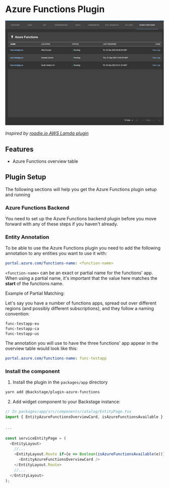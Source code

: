 # Azure Functions Plugin

![preview of Azure Functions table](docs/functions-table.png)

_Inspired by [roadie.io AWS Lamda plugin](https://roadie.io/backstage/plugins/aws-lambda/)_

## Features

- Azure Functions overview table

## Plugin Setup

The following sections will help you get the Azure Functions plugin setup and running

### Azure Functions Backend

You need to set up the Azure Functions backend plugin before you move forward with any of these steps if you haven't already.

### Entity Annotation

To be able to use the Azure Functions plugin you need to add the following annotation to any entities you want to use it with:

```yaml
portal.azure.com/functions-name: <function-name>
```

`<function-name>` can be an exact or partial name for the functions' app. When using a partial name, it's important that the value here matches the **start** of the functions name.

Example of Partial Matching:

Let's say you have a number of functions apps, spread out over different regions (and possibly different subscriptions), and they follow a naming convention:

```
func-testapp-eu
func-testapp-ca
func-testapp-us
```

The annotation you will use to have the three functions' app appear in the overview table would look like this:

```yaml
portal.azure.com/functions-name: func-testapp
```

### Install the component

1. Install the plugin in the `packages/app` directory

```sh
yarn add @backstage/plugin-azure-functions
```

2. Add widget component to your Backstage instance:

```ts
// In packages/app/src/components/catalog/EntityPage.tsx
import { EntityAzureFunctionsOverviewCard, isAzureFunctionsAvailable } from '@backstage/plugin-azure-functions';

...

const serviceEntityPage = (
  <EntityLayout>
    //...
    <EntityLayout.Route if={e => Boolean(isAzureFunctionsAvailable(e))} path="/azure-functions" title="Azure Functions">
      <EntityAzureFunctionsOverviewCard />
    </EntityLayout.Route>
    //...
  </EntityLayout>
);
```
